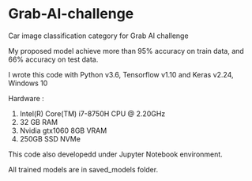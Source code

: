 # Grab-AI-challenge
Car image classification category for Grab AI challenge

My proposed model achieve more than 95% accuracy on train data, and 66% accuracy on test data.

I wrote this code with Python v3.6, Tensorflow v1.10 and Keras v2.24, Windows 10

Hardware :

1) Intel(R) Core(TM) i7-8750H CPU @ 2.20GHz
2) 32 GB RAM
3) Nvidia gtx1060 8GB VRAM
4) 250GB SSD NVMe

This code also developedd under Jupyter Notebook environment.

All trained models are in saved_models folder.
